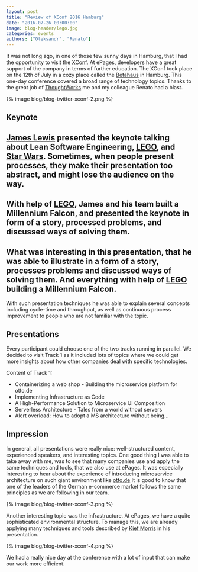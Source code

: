 ```yaml
---
layout: post
title: "Review of XConf 2016 Hamburg"
date: "2016-07-26 00:00:00"
image: blog-header/lego.jpg
categories: events
authors: ["Oleksandr", "Renato"]
---
```


It was not long ago, in one of those few sunny days in Hamburg, that I had the opportunity to visit the
[XConf](https://info.thoughtworks.com/Xconf-hamburg-2016.html). At ePages, developers have a great support of the company in terms of further education.
The XConf took place on the 12th of July in a cozy place called the [Betahaus](http://hamburg.betahaus.de/) in Hamburg. This one-day conference covered a broad range of technology topics.
Thanks to the great job of [ThoughtWorks](https://www.thoughtworks.com/) me and my colleague Renato had a blast.

{% image blog/blog-twitter-xconf-2.png %}

## Keynote

[James Lewis](https://twitter.com/boicy) presented the keynote talking about Lean Software Engineering, [LEGO](http://lego.com), and [Star Wars](http://www.starwars.com/).
Sometimes, when people present processes, they make their presentation too abstract, and might lose the audience on the way.
---
With help of [LEGO](http://lego.com), James and his team built a Millennium Falcon, and presented the keynote in form of a story, processed problems, and discussed ways of solving them.
---
What was interesting in this presentation, that he was able to illustrate in a form of a story, processes problems and discussed ways of solving them.
And everything with help of [LEGO](http://lego.com) building a Millennium Falcon.
---
With such presentation techniques he was able to explain several concepts including cycle-time and throughput, as well as continuous process improvement to people who are not familiar with the topic.

## Presentations

Every participant could choose one of the two tracks running in parallel.
We decided to visit Track 1 as it included lots of topics where we could get more insights about how other companies deal with specific technologies.

Content of Track 1:

 - Containerizing a web shop - Building the microservice platform for otto.de
 - Implementing Infrastructure as Code
 - A High-Performance Solution to Microservice UI Composition
 - Serverless Architecture - Tales from a world without servers
 - Alert overload: How to adopt a MS architecture without being...

## Impression

In general, all presentations were really nice: well-structured content, experienced speakers, and interesting topics.
One good thing I was able to take away with me, was to see that many companies use and apply the same techniques and tools, that we also use at ePages.
It was especially interesting to hear about the experience of introducing microservice architecture on such giant environment like [otto.de](http://otto.de)
It is good to know that one of the leaders of the German e-commerce market follows the same principles as we are following in our team.

{% image blog/blog-twitter-xconf-3.png %}

Another interesting topic was the infrastructure.
At ePages, we have a quite sophisticated environmental structure.
To manage this, we are already applying many techniques and tools described by  [Kief Morris](https://twitter.com/kief) in his presentation.

{% image blog/blog-twitter-xconf-4.png %}

We had a really nice day at the conference with a lot of input that can make our work more efficient.
